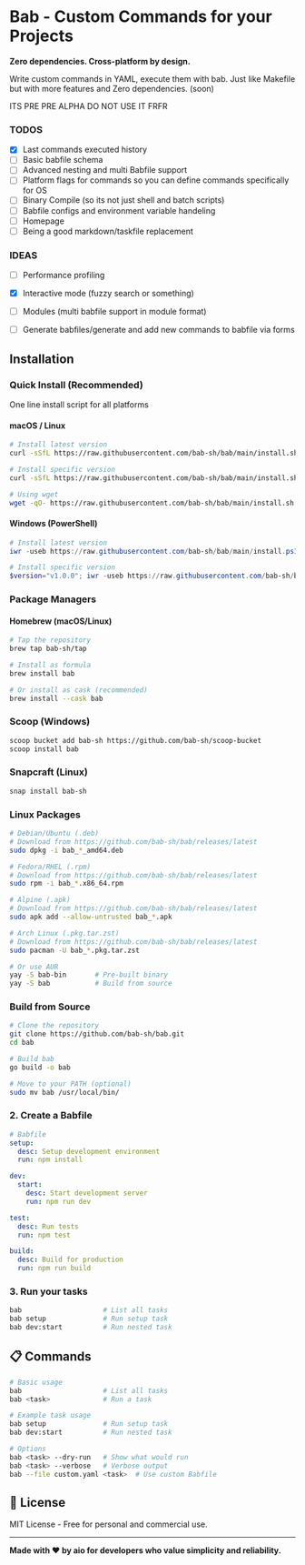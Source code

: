 # Bab - Custom Commands for your Projects

**Zero dependencies. Cross-platform by design.**

Write custom commands in YAML, execute them with bab. Just like Makefile but with more features and Zero dependencies. (soon)

ITS PRE PRE ALPHA DO NOT USE IT FRFR

### TODOS
- [x] Last commands executed history
- [ ] Basic babfile schema
- [ ] Advanced nesting and multi Babfile support
- [ ] Platform flags for commands so you can define commands specifically for OS
- [ ] Binary Compile (so its not just shell and batch scripts)
- [ ] Babfile configs and environment variable handeling
- [ ] Homepage
- [ ] Being a good markdown/taskfile replacement

### IDEAS
- [ ] Performance profiling
- [x] Interactive mode (fuzzy search or something)
- [ ] Modules (multi babfile support in module format)
- [ ] Generate babfiles/generate and add new commands to babfile via forms


## Installation

### Quick Install (Recommended)

One line install script for all platforms

#### macOS / Linux

```bash
# Install latest version
curl -sSfL https://raw.githubusercontent.com/bab-sh/bab/main/install.sh | sh

# Install specific version
curl -sSfL https://raw.githubusercontent.com/bab-sh/bab/main/install.sh | sh -s v1.0.0

# Using wget
wget -qO- https://raw.githubusercontent.com/bab-sh/bab/main/install.sh | sh
```

#### Windows (PowerShell)

```powershell
# Install latest version
iwr -useb https://raw.githubusercontent.com/bab-sh/bab/main/install.ps1 | iex

# Install specific version
$version="v1.0.0"; iwr -useb https://raw.githubusercontent.com/bab-sh/bab/main/install.ps1 | iex
```

### Package Managers

#### Homebrew (macOS/Linux)

```bash
# Tap the repository
brew tap bab-sh/tap

# Install as formula
brew install bab

# Or install as cask (recommended)
brew install --cask bab
```

### Scoop (Windows)

```bash
scoop bucket add bab-sh https://github.com/bab-sh/scoop-bucket
scoop install bab
```

### Snapcraft (Linux)

```bash
snap install bab-sh
```

### Linux Packages

```bash
# Debian/Ubuntu (.deb)
# Download from https://github.com/bab-sh/bab/releases/latest
sudo dpkg -i bab_*_amd64.deb

# Fedora/RHEL (.rpm)
# Download from https://github.com/bab-sh/bab/releases/latest
sudo rpm -i bab_*.x86_64.rpm

# Alpine (.apk)
# Download from https://github.com/bab-sh/bab/releases/latest
sudo apk add --allow-untrusted bab_*.apk

# Arch Linux (.pkg.tar.zst)
# Download from https://github.com/bab-sh/bab/releases/latest
sudo pacman -U bab_*.pkg.tar.zst

# Or use AUR
yay -S bab-bin       # Pre-built binary
yay -S bab           # Build from source
```

### Build from Source

```bash
# Clone the repository
git clone https://github.com/bab-sh/bab.git
cd bab

# Build bab
go build -o bab

# Move to your PATH (optional)
sudo mv bab /usr/local/bin/
```

### 2. Create a Babfile

```yaml
# Babfile
setup:
  desc: Setup development environment
  run: npm install

dev:
  start:
    desc: Start development server
    run: npm run dev

test:
  desc: Run tests
  run: npm test

build:
  desc: Build for production
  run: npm run build
```

### 3. Run your tasks

```bash
bab                    # List all tasks
bab setup              # Run setup task
bab dev:start          # Run nested task
```

## 📋 Commands

```bash
# Basic usage
bab                    # List all tasks
bab <task>             # Run a task

# Example task usage
bab setup              # Run setup task
bab dev:start          # Run nested task

# Options
bab <task> --dry-run   # Show what would run
bab <task> --verbose   # Verbose output
bab --file custom.yaml <task>  # Use custom Babfile
```

## 📜 License

MIT License - Free for personal and commercial use.

---

**Made with ❤️ by aio for developers who value simplicity and reliability.**
